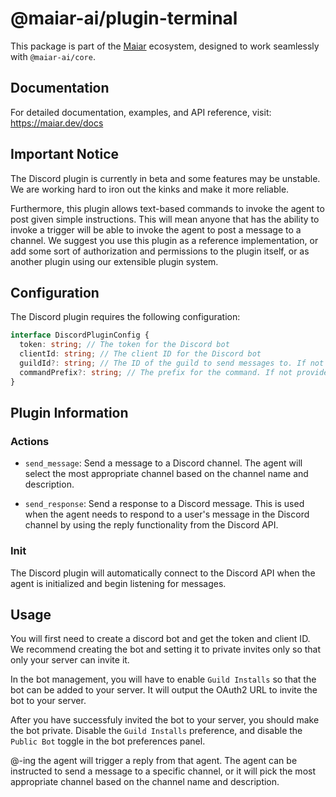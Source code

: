 # @maiar-ai/plugin-terminal

This package is part of the [Maiar](https://maiar.dev) ecosystem, designed to work seamlessly with `@maiar-ai/core`.

## Documentation

For detailed documentation, examples, and API reference, visit:
https://maiar.dev/docs

## Important Notice

The Discord plugin is currently in beta and some features may be unstable. We are working hard to iron out the kinks and make it more reliable.

Furthermore, this plugin allows text-based commands to invoke the agent to post given simple instructions. This will mean anyone that has the ability to invoke a trigger will be able to invoke the agent to post a message to a channel. We suggest you use this plugin as a reference implementation, or add some sort of authorization and permissions to the plugin itself, or as another plugin using our extensible plugin system.

## Configuration

The Discord plugin requires the following configuration:

```typescript
interface DiscordPluginConfig {
  token: string; // The token for the Discord bot
  clientId: string; // The client ID for the Discord bot
  guildId?: string; // The ID of the guild to send messages to. If not provided, the bot will send messages to the first guild it joins. This is useful if you want to restrict the bot to a specific guild. Guilds are Discord's internal naming convention for servers.
  commandPrefix?: string; // The prefix for the command. If not provided, the default prefix is "!".
}
```

## Plugin Information

### Actions

- `send_message`: Send a message to a Discord channel. The agent will select the most appropriate channel based on the channel name and description.

- `send_response`: Send a response to a Discord message. This is used when the agent needs to respond to a user's message in the Discord channel by using the reply functionality from the Discord API.

### Init

The Discord plugin will automatically connect to the Discord API when the agent is initialized and begin listening for messages.

## Usage

You will first need to create a discord bot and get the token and client ID. We recommend creating the bot and setting it to private invites only so that only your server can invite it.

In the bot management, you will have to enable `Guild Installs` so that the bot can be added to your server. It will output the OAuth2 URL to invite the bot to your server.

After you have successfuly invited the bot to your server, you should make the bot private. Disable the `Guild Installs` preference, and disable the `Public Bot` toggle in the bot preferences panel.

@-ing the agent will trigger a reply from that agent. The agent can be instructed to send a message to a specific channel, or it will pick the most appropriate channel based on the channel name and description.
